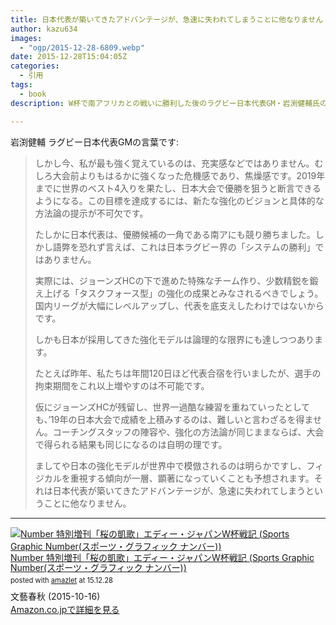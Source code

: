 ```yaml
---
title: 日本代表が築いてきたアドバンテージが、急速に失われてしまうことに他なりません
author: kazu634
images:
  - "ogp/2015-12-28-6809.webp"
date: 2015-12-28T15:04:05Z
categories:
  - 引用
tags:
  - book
description: W杯で南アフリカとの戦いに勝利した後のラグビー日本代表GM・岩渕健輔氏の言葉です

---
```

岩渕健輔 ラグビー日本代表GMの言葉です:

> しかし今、私が最も強く覚えているのは、充実感などではありません。むしろ大会前よりもはるかに強くなった危機感であり、焦燥感です。2019年までに世界のベスト4入りを果たし、日本大会で優勝を狙うと断言できるようになる。この目標を達成するには、新たな強化のビジョンと具体的な方法論の提示が不可欠です。
>
> たしかに日本代表は、優勝候補の一角である南アにも競り勝ちました。しかし語弊を恐れず言えば、これは日本ラグビー界の「システムの勝利」ではありません。
>
> 実際には、ジョーンズHCの下で進めた特殊なチーム作り、少数精鋭を鍛え上げる「タスクフォース型」の強化の成果とみなされるべきでしょう。国内リーグが大幅にレベルアップし、代表を底支えしたわけではないからです。
>
> しかも日本が採用してきた強化モデルは論理的な限界にも達しつつあります。
>
> たとえば昨年、私たちは年間120日ほど代表合宿を行いましたが、選手の拘束期間をこれ以上増やすのは不可能です。
>
> 仮にジョーンズHCが残留し、世界一過酷な練習を重ねていったとしても、&#8217;19年の日本大会で成績を上積みするのは、難しいと言わざるを得ません。コーチングスタッフの陣容や、強化の方法論が同じままならば、大会で得られる結果も同じになるのは自明の理です。
>
> ましてや日本の強化モデルが世界中で模倣されるのは明らかですし、フィジカルを重視する傾向が一層、顕著になっていくことも予想されます。それは日本代表が築いてきたアドバンテージが、急速に失われてしまうということに他なりません。

* * *

<div class="amazlet-box" style="margin-bottom: 0px;">
<div class="amazlet-image" style="float: left; margin: 0px 12px 1px 0px;">
<a href="https://www.amazon.co.jp/exec/obidos/ASIN/B01677AHSY/simsnes-22/ref=nosim/" onclick="__gaTracker('send', 'event', 'outbound-article', 'https://www.amazon.co.jp/exec/obidos/ASIN/B01677AHSY/simsnes-22/ref=nosim/', '');" target="_blank" name="amazletlink"><img style="border: none;" src="https://images-na.ssl-images-amazon.com/images/I/61Ki5G9HrVL._SL160_.jpg" alt="Number 特別増刊「桜の凱歌」エディー・ジャパンW杯戦記 (Sports Graphic Number(スポーツ・グラフィック ナンバー))" /></a></div>
<div class="amazlet-info" style="line-height: 120%; margin-bottom: 10px;">
<div class="amazlet-name" style="margin-bottom: 10px; line-height: 120%;">
<a href="https://www.amazon.co.jp/exec/obidos/ASIN/B01677AHSY/simsnes-22/ref=nosim/" onclick="__gaTracker('send', 'event', 'outbound-article', 'https://www.amazon.co.jp/exec/obidos/ASIN/B01677AHSY/simsnes-22/ref=nosim/', 'Number 特別増刊「桜の凱歌」エディー・ジャパンW杯戦記 (Sports Graphic Number(スポーツ・グラフィック ナンバー))');" target="_blank" name="amazletlink">Number 特別増刊「桜の凱歌」エディー・ジャパンW杯戦記 (Sports Graphic Number(スポーツ・グラフィック ナンバー))</a>
<div class="amazlet-powered-date" style="font-size: 80%; margin-top: 5px; line-height: 120%;"> posted with <a href="http://www.amazlet.com/" onclick="__gaTracker('send', 'event', 'outbound-article', 'http://www.amazlet.com/', 'amazlet');" title="amazlet"  target="_blank">amazlet</a> at 15.12.28</div></div>
<div class="amazlet-detail">文藝春秋 (2015-10-16)</div>
<div class="amazlet-sub-info" style="float: left;">
<div class="amazlet-link" style="margin-top: 5px;">
<a href="https://www.amazon.co.jp/exec/obidos/ASIN/B01677AHSY/simsnes-22/ref=nosim/" onclick="__gaTracker('send', 'event', 'outbound-article', 'https://www.amazon.co.jp/exec/obidos/ASIN/B01677AHSY/simsnes-22/ref=nosim/', 'Amazon.co.jpで詳細を見る');" target="_blank" name="amazletlink">Amazon.co.jpで詳細を見る</a>
</div>
</div>
</div>
<div class="amazlet-footer" style="clear: left;">
</div>
</div>
